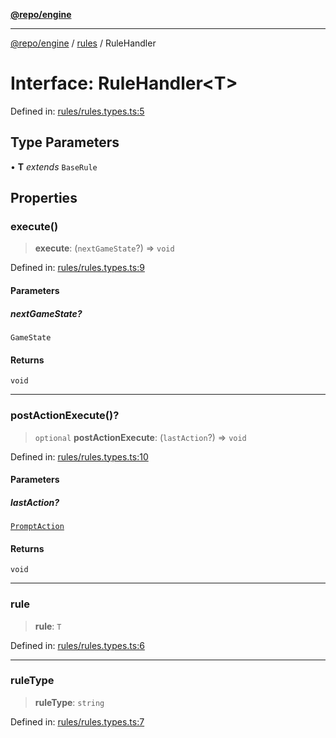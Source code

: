 [**@repo/engine**](../../README.md)

***

[@repo/engine](../../modules.md) / [rules](../README.md) / RuleHandler

# Interface: RuleHandler\<T\>

Defined in: [rules/rules.types.ts:5](https://github.com/alexqguo/drinking-board-game-v3/blob/9a70d62b892d55900c751cb96ba0b5f10d32ed98/packages/engine/src/rules/rules.types.ts#L5)

## Type Parameters

• **T** *extends* `BaseRule`

## Properties

### execute()

> **execute**: (`nextGameState`?) => `void`

Defined in: [rules/rules.types.ts:9](https://github.com/alexqguo/drinking-board-game-v3/blob/9a70d62b892d55900c751cb96ba0b5f10d32ed98/packages/engine/src/rules/rules.types.ts#L9)

#### Parameters

##### nextGameState?

`GameState`

#### Returns

`void`

***

### postActionExecute()?

> `optional` **postActionExecute**: (`lastAction`?) => `void`

Defined in: [rules/rules.types.ts:10](https://github.com/alexqguo/drinking-board-game-v3/blob/9a70d62b892d55900c751cb96ba0b5f10d32ed98/packages/engine/src/rules/rules.types.ts#L10)

#### Parameters

##### lastAction?

[`PromptAction`](../../actions/interfaces/PromptAction.md)

#### Returns

`void`

***

### rule

> **rule**: `T`

Defined in: [rules/rules.types.ts:6](https://github.com/alexqguo/drinking-board-game-v3/blob/9a70d62b892d55900c751cb96ba0b5f10d32ed98/packages/engine/src/rules/rules.types.ts#L6)

***

### ruleType

> **ruleType**: `string`

Defined in: [rules/rules.types.ts:7](https://github.com/alexqguo/drinking-board-game-v3/blob/9a70d62b892d55900c751cb96ba0b5f10d32ed98/packages/engine/src/rules/rules.types.ts#L7)
